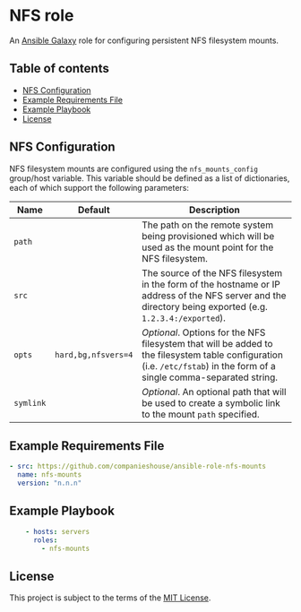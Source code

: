 # NFS role

An [Ansible Galaxy](https://galaxy.ansible.com/) role for configuring persistent NFS filesystem mounts.

## Table of contents

* [NFS Configuration][1]
* [Example Requirements File][2]
* [Example Playbook][3]
* [License][4]

[1]: #nfs-configuration
[2]: #example-requirements-file
[3]: #example-playbook
[4]: #license

## NFS Configuration

NFS filesystem mounts are configured using the `nfs_mounts_config` group/host variable. This variable should be defined as a list of dictionaries, each of which support the following parameters:

| Name          | Default             | Description                                                                           |
|---------------|---------------------|---------------------------------------------------------------------------------------|
| `path`        |                     | The path on the remote system being provisioned which will be used as the mount point for the NFS filesystem. |
| `src`         |                     | The source of the NFS filesystem in the form of the hostname or IP address of the NFS server and the directory being exported (e.g. `1.2.3.4:/exported`). |
| `opts`        | `hard,bg,nfsvers=4` | _Optional_. Options for the NFS filesystem that will be added to the filesystem table configuration (i.e. `/etc/fstab`) in the form of a single comma-separated string. |
| `symlink`     |                     | _Optional_. An optional path that will be used to create a symbolic link to the mount `path` specified. |

## Example Requirements File

```yml
- src: https://github.com/companieshouse/ansible-role-nfs-mounts
  name: nfs-mounts
  version: "n.n.n"
```

## Example Playbook

```yml
    - hosts: servers
      roles:
        - nfs-mounts
```

## License

This project is subject to the terms of the [MIT License](/LICENSE).

